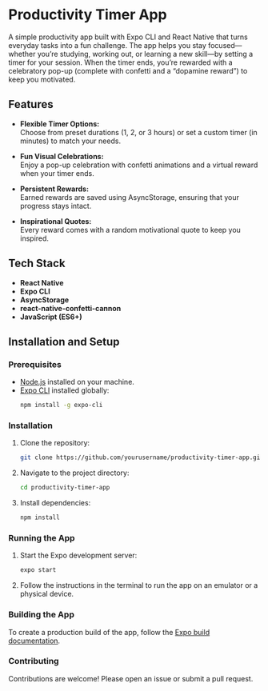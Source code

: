 # Productivity Timer App

A simple productivity app built with Expo CLI and React Native that turns everyday tasks into a fun challenge. The app helps you stay focused—whether you’re studying, working out, or learning a new skill—by setting a timer for your session. When the timer ends, you’re rewarded with a celebratory pop-up (complete with confetti and a “dopamine reward”) to keep you motivated.

## Features

- **Flexible Timer Options:**  
  Choose from preset durations (1, 2, or 3 hours) or set a custom timer (in minutes) to match your needs.

- **Fun Visual Celebrations:**  
  Enjoy a pop-up celebration with confetti animations and a virtual reward when your timer ends.

- **Persistent Rewards:**  
  Earned rewards are saved using AsyncStorage, ensuring that your progress stays intact.

- **Inspirational Quotes:**  
  Every reward comes with a random motivational quote to keep you inspired.

## Tech Stack

- **React Native**
- **Expo CLI**
- **AsyncStorage**
- **react-native-confetti-cannon**
- **JavaScript (ES6+)**

## Installation and Setup

### Prerequisites

- [Node.js](https://nodejs.org/en/) installed on your machine.
- [Expo CLI](https://docs.expo.dev/get-started/installation/) installed globally:
    ```bash
    npm install -g expo-cli
    ```

### Installation

1. Clone the repository:
     ```bash
     git clone https://github.com/yourusername/productivity-timer-app.git
     ```
2. Navigate to the project directory:
     ```bash
     cd productivity-timer-app
     ```
3. Install dependencies:
     ```bash
     npm install
     ```

### Running the App

1. Start the Expo development server:
     ```bash
     expo start
     ```
2. Follow the instructions in the terminal to run the app on an emulator or a physical device.

### Building the App

To create a production build of the app, follow the [Expo build documentation](https://docs.expo.dev/distribution/building-standalone-apps/).

### Contributing

Contributions are welcome! Please open an issue or submit a pull request.


